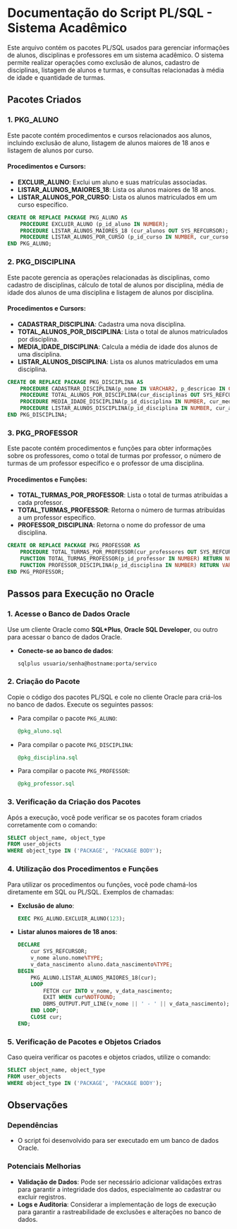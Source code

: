 
# Documentação do Script PL/SQL - Sistema Acadêmico

Este arquivo contém os pacotes PL/SQL usados para gerenciar informações de alunos, disciplinas e professores em um sistema acadêmico. O sistema permite realizar operações como exclusão de alunos, cadastro de disciplinas, listagem de alunos e turmas, e consultas relacionadas à média de idade e quantidade de turmas.

## Pacotes Criados

### 1. **PKG_ALUNO**
Este pacote contém procedimentos e cursos relacionados aos alunos, incluindo exclusão de aluno, listagem de alunos maiores de 18 anos e listagem de alunos por curso.

#### Procedimentos e Cursors:

- **EXCLUIR_ALUNO**: Exclui um aluno e suas matrículas associadas.
- **LISTAR_ALUNOS_MAIORES_18**: Lista os alunos maiores de 18 anos.
- **LISTAR_ALUNOS_POR_CURSO**: Lista os alunos matriculados em um curso específico.

```sql
CREATE OR REPLACE PACKAGE PKG_ALUNO AS
    PROCEDURE EXCLUIR_ALUNO (p_id_aluno IN NUMBER);
    PROCEDURE LISTAR_ALUNOS_MAIORES_18 (cur_alunos OUT SYS_REFCURSOR);
    PROCEDURE LISTAR_ALUNOS_POR_CURSO (p_id_curso IN NUMBER, cur_curso OUT SYS_REFCURSOR);
END PKG_ALUNO;
```

### 2. **PKG_DISCIPLINA**
Este pacote gerencia as operações relacionadas às disciplinas, como cadastro de disciplinas, cálculo de total de alunos por disciplina, média de idade dos alunos de uma disciplina e listagem de alunos por disciplina.

#### Procedimentos e Cursors:

- **CADASTRAR_DISCIPLINA**: Cadastra uma nova disciplina.
- **TOTAL_ALUNOS_POR_DISCIPLINA**: Lista o total de alunos matriculados por disciplina.
- **MEDIA_IDADE_DISCIPLINA**: Calcula a média de idade dos alunos de uma disciplina.
- **LISTAR_ALUNOS_DISCIPLINA**: Lista os alunos matriculados em uma disciplina.

```sql
CREATE OR REPLACE PACKAGE PKG_DISCIPLINA AS
    PROCEDURE CADASTRAR_DISCIPLINA(p_nome IN VARCHAR2, p_descricao IN CLOB, p_carga_horaria IN NUMBER);
    PROCEDURE TOTAL_ALUNOS_POR_DISCIPLINA(cur_disciplinas OUT SYS_REFCURSOR);
    PROCEDURE MEDIA_IDADE_DISCIPLINA(p_id_disciplina IN NUMBER, cur_media OUT SYS_REFCURSOR);
    PROCEDURE LISTAR_ALUNOS_DISCIPLINA(p_id_disciplina IN NUMBER, cur_alunos OUT SYS_REFCURSOR);
END PKG_DISCIPLINA;
```

### 3. **PKG_PROFESSOR**
Este pacote contém procedimentos e funções para obter informações sobre os professores, como o total de turmas por professor, o número de turmas de um professor específico e o professor de uma disciplina.

#### Procedimentos e Funções:

- **TOTAL_TURMAS_POR_PROFESSOR**: Lista o total de turmas atribuídas a cada professor.
- **TOTAL_TURMAS_PROFESSOR**: Retorna o número de turmas atribuídas a um professor específico.
- **PROFESSOR_DISCIPLINA**: Retorna o nome do professor de uma disciplina.

```sql
CREATE OR REPLACE PACKAGE PKG_PROFESSOR AS
    PROCEDURE TOTAL_TURMAS_POR_PROFESSOR(cur_professores OUT SYS_REFCURSOR);
    FUNCTION TOTAL_TURMAS_PROFESSOR(p_id_professor IN NUMBER) RETURN NUMBER;
    FUNCTION PROFESSOR_DISCIPLINA(p_id_disciplina IN NUMBER) RETURN VARCHAR2;
END PKG_PROFESSOR;
```

## Passos para Execução no Oracle

### 1. Acesse o Banco de Dados Oracle
Use um cliente Oracle como **SQL*Plus**, **Oracle SQL Developer**, ou outro para acessar o banco de dados Oracle.

- **Conecte-se ao banco de dados**:
  ```bash
  sqlplus usuario/senha@hostname:porta/servico
  ```

### 2. Criação do Pacote
Copie o código dos pacotes PL/SQL e cole no cliente Oracle para criá-los no banco de dados. Execute os seguintes passos:

- Para compilar o pacote `PKG_ALUNO`:
  ```sql
  @pkg_aluno.sql
  ```

- Para compilar o pacote `PKG_DISCIPLINA`:
  ```sql
  @pkg_disciplina.sql
  ```

- Para compilar o pacote `PKG_PROFESSOR`:
  ```sql
  @pkg_professor.sql
  ```

### 3. Verificação da Criação dos Pacotes
Após a execução, você pode verificar se os pacotes foram criados corretamente com o comando:

```sql
SELECT object_name, object_type
FROM user_objects
WHERE object_type IN ('PACKAGE', 'PACKAGE BODY');
```

### 4. Utilização dos Procedimentos e Funções
Para utilizar os procedimentos ou funções, você pode chamá-los diretamente em SQL ou PL/SQL. Exemplos de chamadas:

- **Exclusão de aluno**:
  ```sql
  EXEC PKG_ALUNO.EXCLUIR_ALUNO(123);
  ```

- **Listar alunos maiores de 18 anos**:
  ```sql
  DECLARE
      cur SYS_REFCURSOR;
      v_nome aluno.nome%TYPE;
      v_data_nascimento aluno.data_nascimento%TYPE;
  BEGIN
      PKG_ALUNO.LISTAR_ALUNOS_MAIORES_18(cur);
      LOOP
          FETCH cur INTO v_nome, v_data_nascimento;
          EXIT WHEN cur%NOTFOUND;
          DBMS_OUTPUT.PUT_LINE(v_nome || ' - ' || v_data_nascimento);
      END LOOP;
      CLOSE cur;
  END;
  ```

### 5. Verificação de Pacotes e Objetos Criados
Caso queira verificar os pacotes e objetos criados, utilize o comando:

```sql
SELECT object_name, object_type
FROM user_objects
WHERE object_type IN ('PACKAGE', 'PACKAGE BODY');
```

## Observações

### Dependências
- O script foi desenvolvido para ser executado em um banco de dados Oracle.

### Potenciais Melhorias
- **Validação de Dados**: Pode ser necessário adicionar validações extras para garantir a integridade dos dados, especialmente ao cadastrar ou excluir registros.
- **Logs e Auditoria**: Considerar a implementação de logs de execução para garantir a rastreabilidade de exclusões e alterações no banco de dados.
